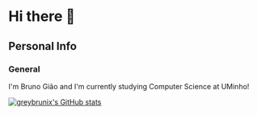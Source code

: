 # Hi there 👋
## Personal Info
### General
I'm Bruno Gião and I'm currently studying Computer Science at UMinho!

[![greybrunix's GitHub stats](https://github-readme-stats.vercel.app/api?username=greybrunix)](https://github.com/anuraghazra/github-readme-stats)

